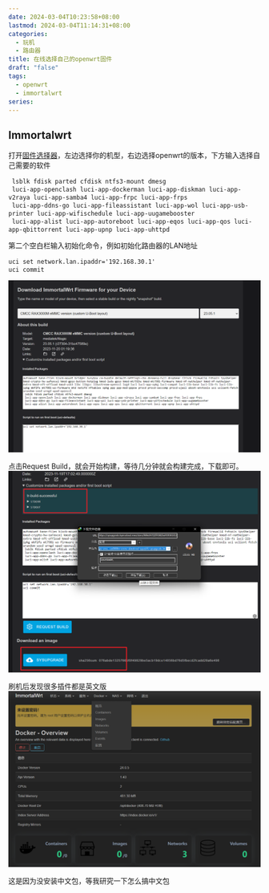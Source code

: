 ```yaml
---
date: 2024-03-04T10:23:58+08:00
lastmod: 2024-03-04T11:14:31+08:00
categories:
  - 玩机
  - 路由器
title: 在线选择自己的openwrt固件
draft: "false"
tags:
  - openwrt
  - immortalwrt
series:
---
```


## Immortalwrt
打开[固件选择器](https://firmware-selector.immortalwrt.org/)，左边选择你的机型，右边选择openwrt的版本，下方输入选择自己需要的软件
```
 lsblk fdisk parted cfdisk ntfs3-mount dmesg
 luci-app-openclash luci-app-dockerman luci-app-diskman luci-app-v2raya luci-app-samba4 luci-app-frpc luci-app-frps
 luci-app-ddns-go luci-app-fileassistant luci-app-wol luci-app-usb-printer luci-app-wifischedule luci-app-uugamebooster
 luci-app-alist luci-app-autoreboot luci-app-eqos luci-app-qos luci-app-qbittorrent luci-app-upnp luci-app-uhttpd
```

第二个空白栏输入初始化命令，例如初始化路由器的LAN地址
```
uci set network.lan.ipaddr='192.168.30.1'
uci commit
```


![](Pasted%20image%2020240304102407.png)


点击Request Build，就会开始构建，等待几分钟就会构建完成，下载即可。
![](Pasted%20image%2020240304103220.png)


刷机后发现很多插件都是英文版
![](Pasted%20image%2020240304111143.png)

这是因为没安装中文包，等我研究一下怎么搞中文包